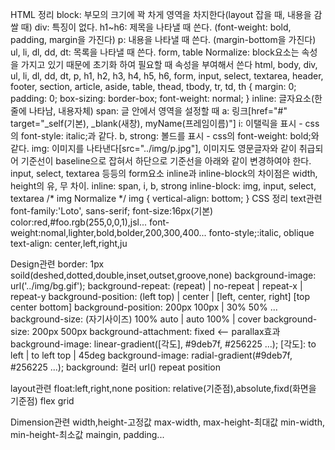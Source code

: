 HTML 정리
block: 부모의 크기에 꽉 차게 영역을 차지한다(layout 잡을 때, 내용을 감쌀 때)
div: 특징이 없다.
h1~h6: 제목을 나타낼 때 쓴다. (font-weight: bold, padding, margin을 가진다)
p: 내용을 나타낼 때 쓴다. (margin-bottom을 가진다)
ul, li, dl, dd, dt: 목록을 나타낼 때 쓴다.
form, table
Normalize: block요소는 속성을 가지고 있기 때문에 초기화 하여 필요할 때 속성을 부여해서 쓴다
html, body, div, ul, li, dl, dd, dt, p, h1, h2, h3, h4, h5, h6, form, input, select, textarea, header, footer, section, article, aside, table, thead, tbody, tr, td, th {
	margin: 0;
	padding: 0;
	box-sizing: border-box;
	font-weight: normal;
}
inline: 글자요소(한줄에 나타남, 내용자체)
span: 글 안에서 영역을 설정할 때
a: 링크[href="#" target="_self(기본), _blank(새창), myName(프레임이름)"]
i: 이탤릭을 표시 - css의 font-style: italic;과 같다.
b, strong: 볼드를 표시 - css의 font-weight: bold;와 같다.
img: 이미지를 나타낸다[src="../img/p.jpg"], 이미지도 영문글자와 같이 취급되어 기준선이 baseline으로 잡혀서 하단으로 기준선을 아래와 같이 변경하여야 한다.
input, select, textarea 등등의 form요소
inline과 inline-block의 차이점은 width, height의 유, 무 차이.
inline: span, i, b, strong
inline-block: img, input, select, textarea
/* img Normalize */
img {
	vertical-align: bottom;
}
CSS 정리
text관련
font-family:'Loto', sans-serif;
font-size:16px(기본)
color:red,#foo.rgb(255,0,0,1),jsl...
font-weight:nomal,lighter,bold,bolder,200,300,400...
fonto-style;:italic, oblique
text-align: center,left,right,ju

Design관련
border: 1px soild(deshed,dotted,double,inset,outset,groove,none)
background-image: url('../img/bg.gif');
		background-repeat: (repeat) | no-repeat | repeat-x | repeat-y
		background-position: (left top) | center | [left, center, right] [top center bottom]
		background-position: 200px 100px | 30% 50% ...
		background-size: (자기사이즈) 100% auto | auto 100% | cover
		background-size: 200px 500px
		background-attachment: fixed <-- parallax효과
		background-image: linear-gradient([각도], #9deb7f, #256225 ...);
		[각도]: to left | to left top | 45deg
		background-image: radial-gradient(#9deb7f, #256225 ...);
		background: 컬러 url() repeat position
		








layout관련
float:left,right,none
position: relative(기준점),absolute,fixd(화면을 기준점)
flex
grid

Dimension관련
width,height-고정값
max-width, max-height-최대값
min-width, min-height-최소값
maingin, padding...

